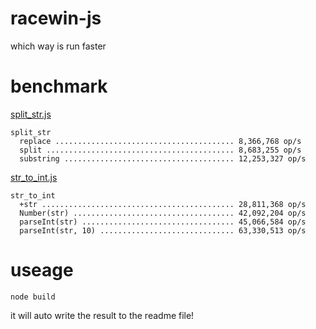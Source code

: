 # racewin-js

which way is run faster

# benchmark

[split_str.js](benchmark/split_str.js)

```
split_str
  replace ........................................ 8,366,768 op/s
  split .......................................... 8,683,255 op/s
  substring ...................................... 12,253,327 op/s
```

[str_to_int.js](benchmark/str_to_int.js)

```
str_to_int
  +str ........................................... 28,811,368 op/s
  Number(str) .................................... 42,092,204 op/s
  parseInt(str) .................................. 45,066,584 op/s
  parseInt(str, 10) .............................. 63,330,513 op/s
```

# useage

```
node build
```
it will auto write the result to the readme file!